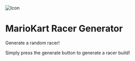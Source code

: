 
![Icon](https://github.com/sjvandy/MarioKart-Racer-Generator/assets/26910530/973d07e8-04d1-487b-b62a-d60d0a51c37f)

# MarioKart Racer Generator
Generate a random racer!

Simply press the generate button to generate a racer build! 

